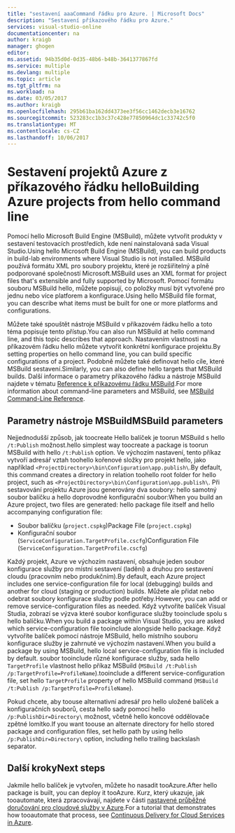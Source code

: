 ```yaml
---
title: "sestavení aaaCommand řádku pro Azure. | Microsoft Docs"
description: "Sestavení příkazového řádku pro Azure."
services: visual-studio-online
documentationcenter: na
author: kraigb
manager: ghogen
editor: 
ms.assetid: 94b35d0d-0d35-48b6-b48b-3641377867fd
ms.service: multiple
ms.devlang: multiple
ms.topic: article
ms.tgt_pltfrm: na
ms.workload: na
ms.date: 03/05/2017
ms.author: kraigb
ms.openlocfilehash: 295b61ba162dd4373ee3f56cc1462decb3e16762
ms.sourcegitcommit: 523283cc1b3c37c428e77850964dc1c33742c5f0
ms.translationtype: MT
ms.contentlocale: cs-CZ
ms.lasthandoff: 10/06/2017
---
```

# <a name="building-azure-projects-from-hello-command-line"></a><span data-ttu-id="8fa37-103">Sestavení projektů Azure z příkazového řádku hello</span><span class="sxs-lookup"><span data-stu-id="8fa37-103">Building Azure projects from hello command line</span></span>
<span data-ttu-id="8fa37-104">Pomocí hello Microsoft Build Engine (MSBuild), můžete vytvořit produkty v sestavení testovacích prostředích, kde není nainstalovaná sada Visual Studio.</span><span class="sxs-lookup"><span data-stu-id="8fa37-104">Using hello Microsoft Build Engine (MSBuild), you can build products in build-lab environments where Visual Studio is not installed.</span></span> <span data-ttu-id="8fa37-105">MSBuild používá formátu XML pro soubory projektu, které je rozšiřitelný a plně podporované společností Microsoft.</span><span class="sxs-lookup"><span data-stu-id="8fa37-105">MSBuild uses an XML format for project files that's extensible and fully supported by Microsoft.</span></span> <span data-ttu-id="8fa37-106">Pomocí formátu souboru MSBuild hello, můžete popisují, co položky musí být vytvořené pro jednu nebo více platforem a konfigurace.</span><span class="sxs-lookup"><span data-stu-id="8fa37-106">Using hello MSBuild file format, you can describe what items must be built for one or more platforms and configurations.</span></span>

<span data-ttu-id="8fa37-107">Můžete také spouštět nástroje MSBuild v příkazovém řádku hello a toto téma popisuje tento přístup.</span><span class="sxs-lookup"><span data-stu-id="8fa37-107">You can also run MSBuild at hello command line, and this topic describes that approach.</span></span> <span data-ttu-id="8fa37-108">Nastavením vlastnosti na příkazovém řádku hello můžete vytvořit konkrétní konfigurace projektu.</span><span class="sxs-lookup"><span data-stu-id="8fa37-108">By setting properties on hello command line, you can build specific configurations of a project.</span></span> <span data-ttu-id="8fa37-109">Podobně můžete také definovat hello cíle, které MSBuild sestavení.</span><span class="sxs-lookup"><span data-stu-id="8fa37-109">Similarly, you can also define hello targets that MSBuild builds.</span></span> <span data-ttu-id="8fa37-110">Další informace o parametry příkazového řádku a nástroje MSBuild najdete v tématu [Reference k příkazovému řádku MSBuild](https://msdn.microsoft.com/library/ms164311.aspx).</span><span class="sxs-lookup"><span data-stu-id="8fa37-110">For more information about command-line parameters and MSBuild, see [MSBuild Command-Line Reference](https://msdn.microsoft.com/library/ms164311.aspx).</span></span>

## <a name="msbuild-parameters"></a><span data-ttu-id="8fa37-111">Parametry nástroje MSBuild</span><span class="sxs-lookup"><span data-stu-id="8fa37-111">MSBuild parameters</span></span>
<span data-ttu-id="8fa37-112">Nejjednodušší způsob, jak toocreate Hello balíček je toorun MSBuild s hello `/t:Publish` možnost.</span><span class="sxs-lookup"><span data-stu-id="8fa37-112">hello simplest way toocreate a package is toorun MSBuild with hello `/t:Publish` option.</span></span> <span data-ttu-id="8fa37-113">Ve výchozím nastavení, tento příkaz vytvoří adresář vztah toohello kořenové složky pro projekt hello, jako například `<ProjectDirectory>\bin\Configuration\app.publish\`.</span><span class="sxs-lookup"><span data-stu-id="8fa37-113">By default, this command creates a directory in relation toohello root folder for hello project, such as `<ProjectDirectory>\bin\Configuration\app.publish\`.</span></span> <span data-ttu-id="8fa37-114">Při sestavování projektu Azure jsou generovány dva soubory: hello samotný soubor balíčku a hello doprovodné konfigurační soubor:</span><span class="sxs-lookup"><span data-stu-id="8fa37-114">When you build an Azure project, two files are generated: hello package file itself and hello accompanying configuration file:</span></span>

* <span data-ttu-id="8fa37-115">Soubor balíčku (`project.cspkg`)</span><span class="sxs-lookup"><span data-stu-id="8fa37-115">Package File (`project.cspkg`)</span></span>
* <span data-ttu-id="8fa37-116">Konfigurační soubor (`ServiceConfiguration.TargetProfile.cscfg`)</span><span class="sxs-lookup"><span data-stu-id="8fa37-116">Configuration File (`ServiceConfiguration.TargetProfile.cscfg`)</span></span>

<span data-ttu-id="8fa37-117">Každý projekt, Azure ve výchozím nastavení, obsahuje jeden soubor konfigurace služby pro místní sestavení (ladění) a druhou pro sestavení cloudu (pracovním nebo produkčním).</span><span class="sxs-lookup"><span data-stu-id="8fa37-117">By default, each Azure project includes one service-configuration file for local (debugging) builds and another for cloud (staging or production) builds.</span></span> <span data-ttu-id="8fa37-118">Můžete ale přidat nebo odebrat soubory konfigurace služby podle potřeby.</span><span class="sxs-lookup"><span data-stu-id="8fa37-118">However, you can add or remove service-configuration files as needed.</span></span> <span data-ttu-id="8fa37-119">Když vytvoříte balíček Visual Studia, zobrazí se výzva které soubor konfigurace služby tooinclude spolu s hello balíčku.</span><span class="sxs-lookup"><span data-stu-id="8fa37-119">When you build a package within Visual Studio, you are asked which service-configuration file tooinclude alongside hello package.</span></span> <span data-ttu-id="8fa37-120">Když vytvoříte balíček pomocí nástroje MSBuild, hello místního souboru konfigurace služby je zahrnuté ve výchozím nastavení.</span><span class="sxs-lookup"><span data-stu-id="8fa37-120">When you build a package by using MSBuild, hello local service-configuration file is included by default.</span></span> <span data-ttu-id="8fa37-121">soubor tooinclude různé konfigurace služby, sada hello `TargetProfile` vlastnost hello příkaz MSBuild (`MSBuild /t:Publish /p:TargetProfile=ProfileName`).</span><span class="sxs-lookup"><span data-stu-id="8fa37-121">tooinclude a different service-configuration file, set hello `TargetProfile` property of hello MSBuild command (`MSBuild /t:Publish /p:TargetProfile=ProfileName`).</span></span>

<span data-ttu-id="8fa37-122">Pokud chcete, aby toouse alternativní adresář pro hello uložené balíček a konfiguračních souborů, cesta hello sady pomocí hello `/p:PublishDir=Directory\` možnost, včetně hello koncové oddělovače zpětné lomítko.</span><span class="sxs-lookup"><span data-stu-id="8fa37-122">If you want toouse an alternate directory for hello stored package and configuration files, set hello path by using hello `/p:PublishDir=Directory\` option, including hello trailing backslash separator.</span></span>

## <a name="next-steps"></a><span data-ttu-id="8fa37-123">Další kroky</span><span class="sxs-lookup"><span data-stu-id="8fa37-123">Next steps</span></span>
<span data-ttu-id="8fa37-124">Jakmile hello balíček je vytvořen, můžete ho nasadit tooAzure.</span><span class="sxs-lookup"><span data-stu-id="8fa37-124">After hello package is built, you can deploy it tooAzure.</span></span> <span data-ttu-id="8fa37-125">Kurz, který ukazuje, jak tooautomate, která zpracovávají, najdete v části [nastavené průběžné doručování pro cloudové služby v Azure](./cloud-services/cloud-services-dotnet-continuous-delivery.md).</span><span class="sxs-lookup"><span data-stu-id="8fa37-125">For a tutorial that demonstrates how tooautomate that process, see [Continuous Delivery for Cloud Services in Azure](./cloud-services/cloud-services-dotnet-continuous-delivery.md).</span></span>

